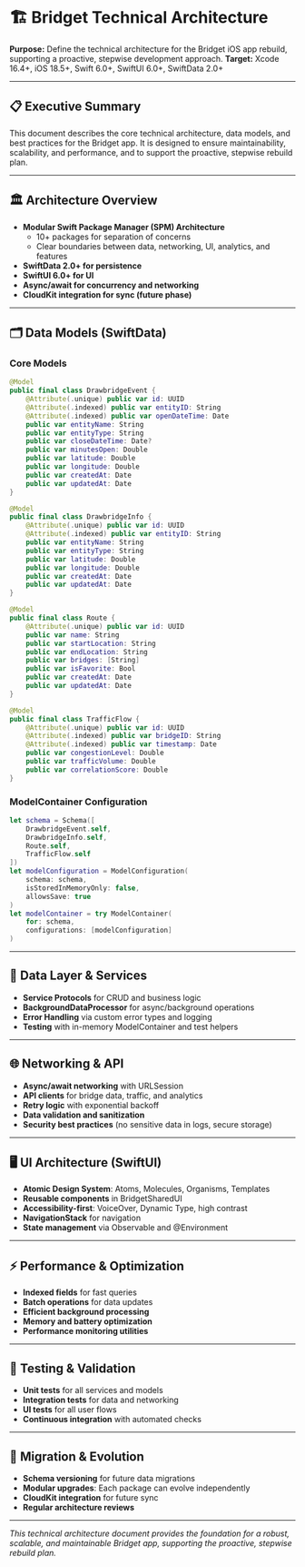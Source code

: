 # 🏗️ Bridget Technical Architecture

**Purpose:** Define the technical architecture for the Bridget iOS app rebuild, supporting a proactive, stepwise development approach.
**Target:** Xcode 16.4+, iOS 18.5+, Swift 6.0+, SwiftUI 6.0+, SwiftData 2.0+

---

## 📋 Executive Summary

This document describes the core technical architecture, data models, and best practices for the Bridget app. It is designed to ensure maintainability, scalability, and performance, and to support the proactive, stepwise rebuild plan.

---

## 🏛️ Architecture Overview

- **Modular Swift Package Manager (SPM) Architecture**
  - 10+ packages for separation of concerns
  - Clear boundaries between data, networking, UI, analytics, and features
- **SwiftData 2.0+ for persistence**
- **SwiftUI 6.0+ for UI**
- **Async/await for concurrency and networking**
- **CloudKit integration for sync (future phase)**

---

## 🗂️ Data Models (SwiftData)

### Core Models
```swift
@Model
public final class DrawbridgeEvent {
    @Attribute(.unique) public var id: UUID
    @Attribute(.indexed) public var entityID: String
    @Attribute(.indexed) public var openDateTime: Date
    public var entityName: String
    public var entityType: String
    public var closeDateTime: Date?
    public var minutesOpen: Double
    public var latitude: Double
    public var longitude: Double
    public var createdAt: Date
    public var updatedAt: Date
}

@Model
public final class DrawbridgeInfo {
    @Attribute(.unique) public var id: UUID
    @Attribute(.indexed) public var entityID: String
    public var entityName: String
    public var entityType: String
    public var latitude: Double
    public var longitude: Double
    public var createdAt: Date
    public var updatedAt: Date
}

@Model
public final class Route {
    @Attribute(.unique) public var id: UUID
    public var name: String
    public var startLocation: String
    public var endLocation: String
    public var bridges: [String]
    public var isFavorite: Bool
    public var createdAt: Date
    public var updatedAt: Date
}

@Model
public final class TrafficFlow {
    @Attribute(.unique) public var id: UUID
    @Attribute(.indexed) public var bridgeID: String
    @Attribute(.indexed) public var timestamp: Date
    public var congestionLevel: Double
    public var trafficVolume: Double
    public var correlationScore: Double
}
```

### ModelContainer Configuration
```swift
let schema = Schema([
    DrawbridgeEvent.self,
    DrawbridgeInfo.self,
    Route.self,
    TrafficFlow.self
])
let modelConfiguration = ModelConfiguration(
    schema: schema,
    isStoredInMemoryOnly: false,
    allowsSave: true
)
let modelContainer = try ModelContainer(
    for: schema,
    configurations: [modelConfiguration]
)
```

---

## 🔄 Data Layer & Services

- **Service Protocols** for CRUD and business logic
- **BackgroundDataProcessor** for async/background operations
- **Error Handling** via custom error types and logging
- **Testing** with in-memory ModelContainer and test helpers

---

## 🌐 Networking & API

- **Async/await networking** with URLSession
- **API clients** for bridge data, traffic, and analytics
- **Retry logic** with exponential backoff
- **Data validation and sanitization**
- **Security best practices** (no sensitive data in logs, secure storage)

---

## 🖥️ UI Architecture (SwiftUI)

- **Atomic Design System**: Atoms, Molecules, Organisms, Templates
- **Reusable components** in BridgetSharedUI
- **Accessibility-first**: VoiceOver, Dynamic Type, high contrast
- **NavigationStack** for navigation
- **State management** via Observable and @Environment

---

## ⚡ Performance & Optimization

- **Indexed fields** for fast queries
- **Batch operations** for data updates
- **Efficient background processing**
- **Memory and battery optimization**
- **Performance monitoring utilities**

---

## 🧪 Testing & Validation

- **Unit tests** for all services and models
- **Integration tests** for data and networking
- **UI tests** for all user flows
- **Continuous integration** with automated checks

---

## 🔄 Migration & Evolution

- **Schema versioning** for future data migrations
- **Modular upgrades**: Each package can evolve independently
- **CloudKit integration** for future sync
- **Regular architecture reviews**

---

*This technical architecture document provides the foundation for a robust, scalable, and maintainable Bridget app, supporting the proactive, stepwise rebuild plan.* 